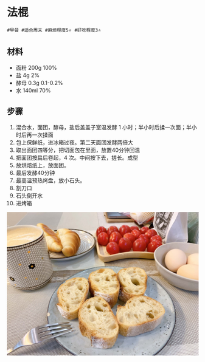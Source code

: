 # 法棍

```
#早餐 #适合周末 #麻烦程度5⭐️ #好吃程度3⭐️
```

## 材料

- 面粉    200g    100%
- 盐      4g      2%
- 酵母    0.3g    0.1-0.2%
- 水      140ml   70%

## 步骤

1. 混合水，面团，酵母，盐后盖盖子室温发酵 1 小时；半小时后揉一次面；半小时后再一次揉面
2. 包上保鲜纸，进冰箱过夜。第二天面团发酵两倍大
3. 取出面团四等分，把切面包在里面，放置40分钟回温
4. 把面团按扁后卷起，4 次。中间按下去，搓长。成型
5. 放烘焙纸上，放面团。
6. 最后发酵40分钟
7. 最高温预热烤盘，放小石头。
8. 割刀口
9. 石头倒开水
10. 进烤箱

![](../_images/fagun.jpg ':loading=lazy')
